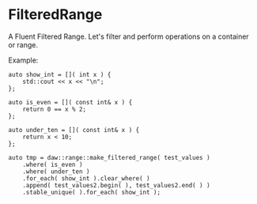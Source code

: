 FilteredRange
=============

A Fluent Filtered Range.  Let's filter and perform operations on a container or range.

Example:

	auto show_int = []( int x ) {
		std::cout << x << "\n";
	};

	auto is_even = []( const int& x ) {
		return 0 == x % 2;
	};

	auto under_ten = []( const int& x ) {
		return x < 10;
	};

	auto tmp = daw::range::make_filtered_range( test_values )
		.where( is_even )
		.where( under_ten )
		.for_each( show_int ).clear_where( )
		.append( test_values2.begin( ), test_values2.end( ) )
		.stable_unique( ).for_each( show_int );


